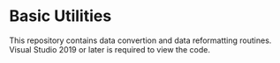 # Basic Utilities
This repository contains data convertion and data reformatting routines.
Visual Studio 2019 or later is required to view the code.
